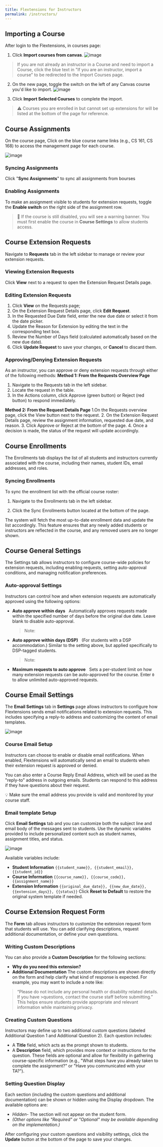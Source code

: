 ```yaml
---
title: Flextensions for Instructors
permalink: /instructors/
---
```


## Importing a Course
After login to the Flextensions, in courses page:

1. Click **Import courses from canvas**.
![image](https://github.com/user-attachments/assets/064c49d0-b746-4bc5-86de-805c8dc5b71d)
> If you are not already an instructor in a Course and need to import a Course, click the blue text in "If you are an instructor, import a course" to be redirected to the Import Courses page.


2. On the new page, toggle the switch on the left of any Canvas course you'd like to import.
![image](https://github.com/user-attachments/assets/ea821e4d-cde3-40e3-badb-744874774d46)

3. Click **Import Selected Courses** to complete the import.
  >⚠️ Courses you are enrolled in but cannot set up extensions for will be listed at the
  >bottom of the page for reference.
## Course Assignments
On the course page, Click on the blue course name links (e.g., CS 161, CS 168) to access the management page for each course.

![image](https://github.com/user-attachments/assets/3b0c10c8-1fdb-4188-a5b8-b1e215eb7efc)

### Syncing Assignments
Click "**Sync Assignments**" to sync all assignments from bourses
### Enabling Assignments
To make an assignment visible to students for extension requests, toggle the **Enable switch** on the right side of the assignment row.
  >📝 If the course is still disabled, you will see a warning banner. You must first
  >enable the course in **Course Settings** to allow students access.
## Course Extension Requests
Navigate to **Requests** tab in the left sidebar to manage or review your extension requests.
### Viewing Extension Requests
Click **View** next to a request to open the Extension Request Details page.
### Editing Extension Requests
1. Click **View** on the Requests page;
2. On the Extension Request Details page, click **Edit Request**.
3. In the Requested Due Date field, enter the new due date or select it from the date picker.
4. Update the Reason for Extension by editing the text in the corresponding text box.
5. Review the Number of Days field (calculated automatically based on the new due date).
6. Click **Update Request** to save your changes, or **Cancel** to discard them.
### Approving/Denying Extension Requests
As an instructor, you can approve or deny extension requests through either of the following methods:
**Method 1: From the Requests Overview Page**
1. Navigate to the Requests tab in the left sidebar.
2. Locate the request in the table.
3. In the Actions column, click Approve (green button) or Reject (red button) to respond immediately.

**Method 2: From the Request Details Page**
1.On the Requests overview page, click the View button next to the request.
2. On the Extension Request Details page, review the assignment information, requested due date, and reason.
3. Click Approve or Reject at the bottom of the page.
4. Once a decision is made, the status of the request will update accordingly.

## Course Enrollments
The Enrollments tab displays the list of all students and instructors currently associated with the course, including their names, student IDs, email addresses, and roles.
### Syncing Enrollments
To sync the enrollment list with the official course roster:

1. Navigate to the Enrollments tab in the left sidebar.

2. Click the Sync Enrollments button located at the bottom of the page.

The system will fetch the most up-to-date enrollment data and update the list accordingly.
This feature ensures that any newly added students or instructors are reflected in the course, and any removed users are no longer shown.
## Course General Settings
The Settings tab allows instructors to configure course-wide policies for extension requests, including enabling requests, setting auto-approval conditions, and managing notification preferences.
### Auto-approval Settings
Instructors can control how and when extension requests are automatically approved using the following options:
- **Auto approve within days**
  &nbsp;&nbsp;Automatically approves requests made within the specified number of days before the original due date. Leave blank to disable auto-approval.
  >Note:
- **Auto approve within days (DSP)**
  &nbsp;&nbsp;(For students with a DSP accommodation.) Similar to the setting above, but applied specifically to DSP-tagged students.
  >Note:
- **Maximum requests to auto approve**
  &nbsp;&nbsp;Sets a per-student limit on how many extension requests can be auto-approved for the course.
Enter ``0`` to allow unlimited auto-approved requests.
## Course Email Settings
   The **Email Settings** tab in **Settings** page allows instructors to configure how Flextensions sends email notifications related to extension requests. This includes specifying a reply-to address and customizing the content of email templates.

![image](https://github.com/user-attachments/assets/ce960eae-b893-48b6-abbd-d47a9f551f70)

### Course Email Setup
Instructors can choose to enable or disable email notifications.
When enabled, Flextensions will automatically send an email to students when their extension request is approved or denied.

You can also enter a Course Reply Email Address, which will be used as the "reply-to" address in outgoing emails. Students can respond to this address if they have questions about their request.

💡 Make sure the email address you provide is valid and monitored by your course staff.
### Email template Setup
Click **Email Settings** tab and you can customize both the subject line and email body of the messages sent to students. Use the dynamic variables provided to include personalized content such as student names, assignment titles, and status.

![image](https://github.com/user-attachments/assets/c9f71461-946a-4971-9263-c0e6adc7c0dc)

Available variables include:
- **Student Information**
```{{student_name}}, {{student_email}}, {{student_id}}```
- **Course Information**
```{{course_name}}, {{course_code}}, {{assignment_name}}```
- **Extension Information**
```{{original_due_date}}, {{new_due_date}}, {{extension_days}}, {{status}}```
Click **Reset to Default** to restore the original system template if needed.
## Course Extension Request Form
The **Form** tab allows instructors to customize the extension request form that students will use. You can add clarifying descriptions, request additional documentation, or define your own questions.
### Writing Custom Descriptions
You can also provide a **Custom Description** for the following sections:
- **Why do you need this extension?**
- **Additional Documentation**
The custom descriptions are shown directly on the form and help clarify what kind of response is expected. For example, you may want to include a note like:
>“Please do not include any personal health or disability related details. If you have >questions, contact the course staff before submitting.”
This helps ensure students provide appropriate and relevant information while maintaining privacy.
### Creating Custom Questions
Instructors may define up to two additional custom questions (labeled Additional Question 1 and Additional Question 2). Each question includes:
- A **Title** field, which acts as the prompt shown to students.
- A **Description** field, which provides more context or instructions for the question.
These fields are optional and allow for flexibility in gathering course-specific information (e.g., "What steps have you already taken to complete the assignment?" or "Have you communicated with your TA?").
### Setting Question Display
Each section (including the custom questions and additional documentation) can be shown or hidden using the Display dropdown. The available options are:
- *Hidden*- The section will not appear on the student form.
- *(Other options like "Required" or "Optional" may be available depending on the implementation.)*

After configuring your custom questions and visibility settings, click the **Update** button at the bottom of the page to save your changes.
